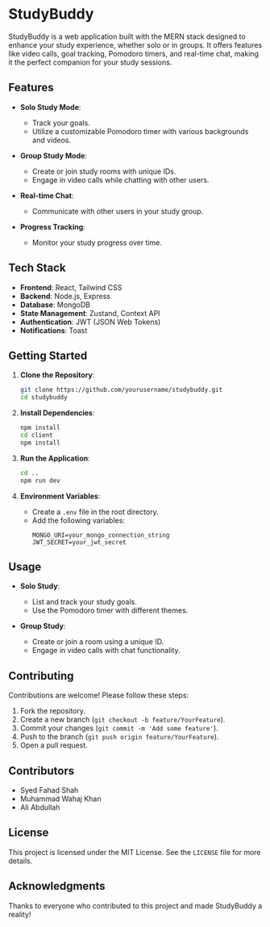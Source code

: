 # StudyBuddy

StudyBuddy is a web application built with the MERN stack designed to enhance your study experience, whether solo or in groups. It offers features like video calls, goal tracking, Pomodoro timers, and real-time chat, making it the perfect companion for your study sessions.

## Features

- **Solo Study Mode**: 
  - Track your goals.
  - Utilize a customizable Pomodoro timer with various backgrounds and videos.
  
- **Group Study Mode**:
  - Create or join study rooms with unique IDs.
  - Engage in video calls while chatting with other users.
  
- **Real-time Chat**: 
  - Communicate with other users in your study group.

- **Progress Tracking**: 
  - Monitor your study progress over time.

## Tech Stack

- **Frontend**: React, Tailwind CSS
- **Backend**: Node.js, Express
- **Database**: MongoDB
- **State Management**: Zustand, Context API
- **Authentication**: JWT (JSON Web Tokens)
- **Notifications**: Toast

## Getting Started

1. **Clone the Repository**:
   ```bash
   git clone https://github.com/yourusername/studybuddy.git
   cd studybuddy
   ```

2. **Install Dependencies**:
   ```bash
   npm install
   cd client
   npm install
   ```

3. **Run the Application**:
   ```bash
   cd ..
   npm run dev
   ```

4. **Environment Variables**:
   - Create a `.env` file in the root directory.
   - Add the following variables:
     ```plaintext
     MONGO_URI=your_mongo_connection_string
     JWT_SECRET=your_jwt_secret
     ```

## Usage

- **Solo Study**:
  - List and track your study goals.
  - Use the Pomodoro timer with different themes.
  
- **Group Study**:
  - Create or join a room using a unique ID.
  - Engage in video calls with chat functionality.

## Contributing

Contributions are welcome! Please follow these steps:

1. Fork the repository.
2. Create a new branch (`git checkout -b feature/YourFeature`).
3. Commit your changes (`git commit -m 'Add some feature'`).
4. Push to the branch (`git push origin feature/YourFeature`).
5. Open a pull request.

## Contributors

- Syed Fahad Shah
- Muhammad Wahaj Khan
- Ali Abdullah

## License

This project is licensed under the MIT License. See the `LICENSE` file for more details.

## Acknowledgments

Thanks to everyone who contributed to this project and made StudyBuddy a reality!

